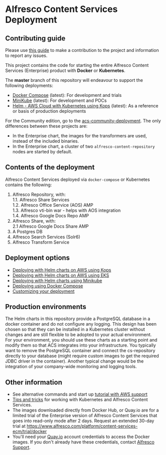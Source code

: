 
# Alfresco Content Services Deployment

## Contributing guide
Please use [this guide](CONTRIBUTING.md) to make a contribution to the project and information to report any issues.

This project contains the code for starting the entire Alfresco Content Services (Enterprise) product with **Docker** or **Kubernetes**.

The **master** branch of this repository will endeavour to support the following deployments:
- [Docker Compose](docs/docker-compose-deployment.md) (latest): For development and trials
- [MiniKube](docs/helm-deployment-minikube.md) (latest): For development and POCs
- [Helm - AWS Cloud with Kubernetes using Kops](docs/helm-deployment-aws_kops.md) (latest): As a reference or basis of production deployments

For the Community edition, go to the [acs-community-deployment](https://github.com/Alfresco/acs-community-deployment).
The only differences between these projects are:
* In the Enterprise chart, the images for the transformers are used, instead of the included binaries.
* In the Enterprise chart, a cluster of two `alfresco-content-repository` nodes are started by default.

## Contents of the deployment
Alfresco Content Services deployed via `docker-compose` or Kubernetes contains the following:
1. Alfresco Repository, with:  
1.1. Alfresco Share Services   
1.2. Alfresco Office Service (AOS) AMP  
1.3. Alfresco vti-bin war - helps with AOS integration  
1.4. Alfresco Google Docs Repo AMP  
2. Alfresco Share, with:  
2.1 Alfresco Google Docs Share AMP  
3. A Postgres DB  
4. Alfresco Search Services (Solr6)
5. Alfresco Transform Service

## Deployment options
* [Deploying with Helm charts on AWS using Kops](docs/helm-deployment-aws_kops.md)
* [Deploying with Helm charts on AWS using EKS](docs/helm-deployment-aws_eks.md)
* [Deploying with Helm charts using Minikube](docs/helm-deployment-minikube.md)
* [Deploying using Docker Compose](docs/docker-compose-deployment.md)
* [Customizing your deployment](docs/customising-deployment.md)

## Production environments
The Helm charts in this repository provide a PostgreSQL database in a docker container and do not configure
any logging. This design has been chosen so that they can be installed in a Kubernetes cluster without
changes and are still flexible to be adopted to your actual environment.   
For your environment, you should use these charts as a starting point and modify them so that ACS integrates
into your infrastructure. You typically want to remove the PostgreSQL container and connect the cs-repository
directly to your database (might require custom images to get the required JDBC driver in the container).
Another typical change would be the integration of your company-wide monitoring and logging tools.

## Other information
* See alternative commands and start up [tutorial with AWS support](https://github.com/Alfresco/alfresco-anaxes-shipyard/blob/master/docs/running-a-cluster.md)
* [Tips and tricks](https://github.com/Alfresco/alfresco-anaxes-shipyard/blob/master/docs/tips-and-tricks.md) for working with Kubernetes and Alfresco Content Services.
* The images downloaded directly from Docker Hub, or Quay.io are for a limited trial of the Enterprise version of Alfresco Content Services that goes into read-only mode after 2 days. Request an extended 30-day trial at
 https://www.alfresco.com/platform/content-services-ecm/trial/docker
* You'll need your [Quay.io](https://quay.io/) account credentials to access the Docker images. If you don't already have these credentials, contact [Alfresco Support](https://support.alfresco.com/).
